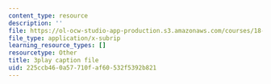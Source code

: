 ```yaml
---
content_type: resource
description: ''
file: https://ol-ocw-studio-app-production.s3.amazonaws.com/courses/18-01sc-single-variable-calculus-fall-2010/225ccb460a57710faf60532f5392b821_PNTnmH6jsRI.srt
file_type: application/x-subrip
learning_resource_types: []
resourcetype: Other
title: 3play caption file
uid: 225ccb46-0a57-710f-af60-532f5392b821
---
```

